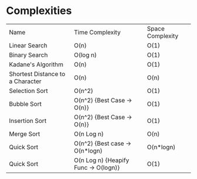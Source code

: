 # Complexities
   <table>
    <tr>
      <td>Name</td>
      <td>Time Complexity</td>
      <td>Space Complexity</td>
      </tr>
    <tr>
      <td>Linear Search</td>
      <td>O(n)</td>
      <td>O(1)</td>
    </tr>
    <tr>
      <td>Binary Search</td>
      <td>O(log n)</td>
      <td>O(1)</td>
    </tr>
    <tr>
      <td>Kadane's Algorithm</td>
      <td>O(n)</td>
      <td>O(1)</td>
    </tr>
    <tr>
      <td>Shortest Distance to a Character</td>
      <td>O(n)</td>
      <td>O(n)</td>
    </tr>
    <tr>
      <td>Selection Sort</td>
      <td>O(n^2)</td>
      <td>O(1)</td>
    </tr>
    <tr>
      <td>Bubble Sort</td>
      <td>O(n^2) {Best Case -> O(n)}</td>
      <td>O(1)</td>
    </tr>
    <tr>
      <td>Insertion Sort</td>
      <td>O(n^2) {Best Case -> O(n)}</td>
      <td>O(1)</td>
    </tr>
    <tr>
      <td>Merge Sort</td>
      <td>O(n Log n)</td>
      <td>O(n)</td>
    </tr>
   <tr>
      <td>Quick Sort</td>
      <td>O(n^2) {Best case -> O(n*logn)</td>
      <td>O(n*logn)</td>
    </tr>
    <tr>
      <td>Quick Sort</td>
      <td>O(n Log n) {Heapify Func -> O(logn)}</td>
      <td>O(1)</td>
    </tr>
  </table>

